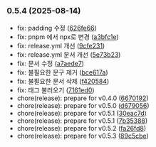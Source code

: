 ## <small>0.5.4 (2025-08-14)</small>

* fix: padding 수정 ([626fe66](https://github.com/mlnwns/snap-spot-journey/commit/626fe66))
* fix: pnpm 에서 npx로 변경 ([a3bfc1e](https://github.com/mlnwns/snap-spot-journey/commit/a3bfc1e))
* fix: release.yml 개선 ([9cfe231](https://github.com/mlnwns/snap-spot-journey/commit/9cfe231))
* fix: release.yml 문서 개선 ([5e73b23](https://github.com/mlnwns/snap-spot-journey/commit/5e73b23))
* fix: 문서 수정 ([a7aede7](https://github.com/mlnwns/snap-spot-journey/commit/a7aede7))
* fix: 불필요한 문구 제거 ([bce617a](https://github.com/mlnwns/snap-spot-journey/commit/bce617a))
* fix: 불필요한 문서 삭제 ([f420584](https://github.com/mlnwns/snap-spot-journey/commit/f420584))
* fix: 태그 불러오기 ([7161ed0](https://github.com/mlnwns/snap-spot-journey/commit/7161ed0))
* chore(release): prepare for v0.4.0 ([6670192](https://github.com/mlnwns/snap-spot-journey/commit/6670192))
* chore(release): prepare for v0.5.0 ([d679056](https://github.com/mlnwns/snap-spot-journey/commit/d679056))
* chore(release): prepare for v0.5.1 ([30eac7d](https://github.com/mlnwns/snap-spot-journey/commit/30eac7d))
* chore(release): prepare for v0.5.1 ([7b35388](https://github.com/mlnwns/snap-spot-journey/commit/7b35388))
* chore(release): prepare for v0.5.2 ([fa26fd8](https://github.com/mlnwns/snap-spot-journey/commit/fa26fd8))
* chore(release): prepare for v0.5.3 ([89c5cbe](https://github.com/mlnwns/snap-spot-journey/commit/89c5cbe))



